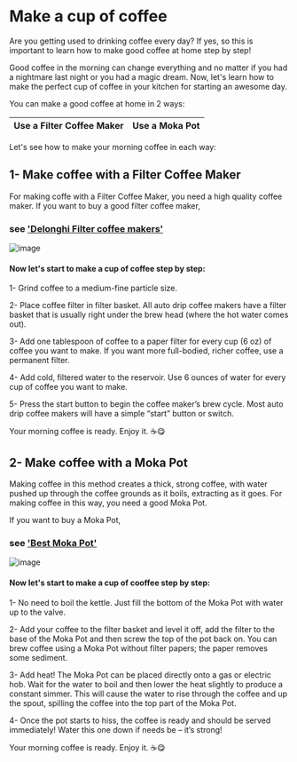 # Make a cup of coffee
Are you getting used to drinking coffee every day? If yes, so this is important to learn how to make good coffee at home step by step!

Good coffee in the morning can change everything and no matter if you had a nightmare last night or you had a magic dream.
Now, let's learn how to make the perfect cup of coffee in your kitchen for starting an awesome day.

You can make a good coffee at home in 2 ways:

|  Use a Filter Coffee Maker  |  Use a Moka Pot |
|  -------------------------- | --------------- |

Let's see how to make your morning coffee in each way:

## 1- Make coffee with a Filter Coffee Maker
For making coffe with a Filter Coffee Maker, you need a high quality coffee maker. 
If you want to buy a good filter coffee maker, 
### see ['Delonghi Filter coffee makers'](https://www.delonghi.com/en-gb/products/coffee/filter-coffee-makers/c/filter_coffee_makers)

![image](https://www.delonghi.com/Global/Products/Images/Coffee-Makers/Drip-Coffee-Makers/ICM17210/image7.jpg)

#### Now let's start to make a cup of coffee step by step:
1- Grind coffee to a medium-fine particle size.

2- Place coffee filter in filter basket. All auto drip coffee makers have a filter basket that is usually right under the brew head (where the hot water comes out).

3- Add one tablespoon of coffee to a paper filter for every cup (6 oz) of coffee you want to make. If you want more full-bodied, richer coffee, use a permanent filter. 

4- Add cold, filtered water to the reservoir. Use 6 ounces of water for every cup of coffee you want to make. 

5- Press the start button to begin the coffee maker’s brew cycle. Most auto drip coffee makers will have a simple “start” button or switch.

Your morning coffee is ready. Enjoy it. :coffee::yum:

## 2- Make coffee with a Moka Pot
Making coffee in this method creates a thick, strong coffee, with water pushed up through the coffee grounds as it boils, extracting as it goes. For making coffee in this way, you need a good Moka Pot.

If you want to buy a Moka Pot, 
### see ['Best Moka Pot'](https://www.shopcoffee.co.uk/shop/brewing-equipment/moka-pot)

![image](https://images.squarespace-cdn.com/content/v1/5ac56db6e7494092b347950f/1522896847029-3B9PVPTR281KKX10U4JT/HandsomeWade-Moka-Pot-Espresso-3.jpg?format=1000w)

#### Now let's start to make a cup of cooffee step by step:
1- No need to boil the kettle. Just fill the bottom of the Moka Pot with water up to the valve.

2- Add your coffee to the filter basket and level it off, add the filter to the base of the Moka Pot and then screw the top of the pot back on. You can brew coffee using a Moka Pot without filter papers; the paper removes some sediment.

3- Add heat! The Moka Pot can be placed directly onto a gas or electric hob. Wait for the water to boil and then lower the heat slightly to produce a constant simmer. This will cause the water to rise through the coffee and up the spout, spilling the coffee into the top part of the Moka Pot.

4- Once the pot starts to hiss, the coffee is ready and should be served immediately! Water this one down if needs be – it’s strong!

Your morning coffee is ready. Enjoy it. :coffee::yum:

